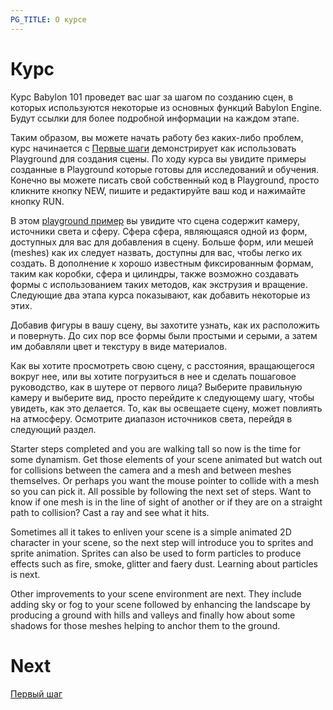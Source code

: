 ```yaml
---
PG_TITLE: О курсе
---
```


# Курс

Курс Babylon 101 проведет вас шаг за шагом по созданию сцен, в которых используются некоторые из основных функций Babylon Engine. Будут ссылки для более подробной информации на каждом этапе.

Таким образом, вы можете начать работу без каких-либо проблем, курс начинается с [Первые шаги](/babylon101/First) демонстрирует как использовать Playground для создания сцены. По ходу курса вы увидите примеры созданные в Playground которые готовы для исследований и обучения. Конечно вы можете писать свой собственный код в Playground, просто кликните кнопку NEW, пишите и редактируйте ваш код и нажимайте кнопку RUN. 

В этом [playground пример](https://www.babylonjs-playground.com/#K6M44R#1) вы увидите что сцена содержит камеру, источники света и сферу. Сфера сфера, являющаяся одной из форм, доступных для вас для добавления в сцену. Больше форм, или мешей (meshes) как их следует назвать, доступны для вас, чтобы легко их создать. В дополнение к хорошо известным фиксированным формам, таким как коробки, сфера и цилиндры, также возможно создавать формы с использованием таких методов, как экструзия и вращение. Следующие два этапа курса показывают, как добавить некоторые из этих.

Добавив фигуры в вашу сцену, вы захотите узнать, как их расположить и повернуть. До сих пор все формы были простыми и серыми, а затем им добавляли цвет и текстуру в виде материалов.

Как вы хотите просмотреть свою сцену, с расстояния, вращающегося вокруг нее, или вы хотите погрузиться в нее и сделать пошаговое руководство, как в шутере от первого лица? Выберите правильную камеру и выберите вид, просто перейдите к следующему шагу, чтобы увидеть, как это делается. То, как вы освещаете сцену, может повлиять на атмосферу. Осмотрите диапазон источников света, перейдя в следующий раздел.

Starter steps completed and you are walking tall so now is the time for some dynamism. Get those elements of your scene animated but watch out for collisions between the camera and a mesh and between meshes themselves. Or perhaps you want the mouse pointer to collide with a mesh so you can pick it. All possible by following the next set of steps. Want to know if one mesh is in the line of sight of another or if they are on a straight path to collision? Cast a ray and see what it hits.

Sometimes all it takes to enliven your scene is a simple animated 2D character in your scene, so the next step will introduce you to sprites and sprite animation. Sprites can also be used to form particles to produce effects such as fire, smoke, glitter and faery dust. Learning about particles is next.

Other improvements to your scene environment are next. They include adding sky or fog to your scene followed by enhancing the landscape by producing a ground with hills and valleys and finally how about some shadows for those meshes helping to anchor them to the ground.

# Next

[Первый шаг](https://github.com/tvortsa/BabylonJS-Documentation/blob/russian/content/babylon101/First.md)

